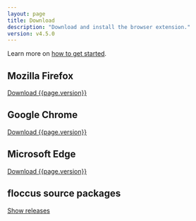 ```yaml
---
layout: page
title: Download
description: "Download and install the browser extension."
version: v4.5.0
---
```


Learn more on [how to get started](start.html).

## Mozilla Firefox
<a class="button" href="https://addons.mozilla.org/en-US/firefox/addon/floccus/">Download {{page.version}}</a>

## Google Chrome
<a class="button" href="https://chrome.google.com/webstore/detail/floccus/fnaicdffflnofjppbagibeoednhnbjhg">Download {{page.version}}</a>

## Microsoft Edge
<a class="button" href="https://microsoftedge.microsoft.com/addons/detail/gjkddcofhiifldbllobcamllmanombji">Download {{page.version}}</a>

## floccus source packages

<a class="button" href="https://github.com/marcelklehr/floccus/releases">Show releases</a>

